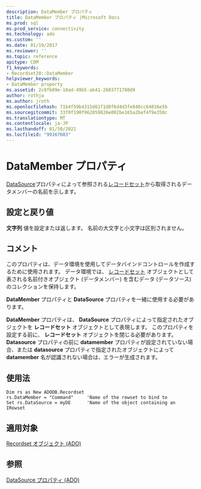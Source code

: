 ```yaml
---
description: DataMember プロパティ
title: DataMember プロパティ |Microsoft Docs
ms.prod: sql
ms.prod_service: connectivity
ms.technology: ado
ms.custom: ''
ms.date: 01/19/2017
ms.reviewer: ''
ms.topic: reference
apitype: COM
f1_keywords:
- Recordset20::DataMember
helpviewer_keywords:
- DataMember property
ms.assetid: 2c8fb09e-10ad-49b5-ab41-2603771780d9
author: rothja
ms.author: jroth
ms.openlocfilehash: 71b4f59b4315d61f1d8f6d4d3fe840cc64016e5b
ms.sourcegitcommit: 33f0f190f962059826e002be165a2bef4f9e350c
ms.translationtype: MT
ms.contentlocale: ja-JP
ms.lasthandoff: 01/30/2021
ms.locfileid: "99167603"
---
```

# <a name="datamember-property"></a>DataMember プロパティ
[DataSource](../../../ado/reference/ado-api/datasource-property-ado.md)プロパティによって参照される[レコードセット](../../../ado/reference/ado-api/recordset-object-ado.md)から取得されるデータメンバーの名前を示します。  
  
## <a name="settings-and-return-values"></a>設定と戻り値  
 **文字列** 値を設定または返します。 名前の大文字と小文字は区別されません。  
  
## <a name="remarks"></a>コメント  
 このプロパティは、データ環境を使用してデータバインドコントロールを作成するために使用されます。 データ環境では、 [レコードセット](../../../ado/reference/ado-api/recordset-object-ado.md) オブジェクトとして表される名前付きオブジェクト (データメンバー) を含むデータ (データソース) のコレクションを保持します。  
  
 **DataMember** プロパティと **DataSource** プロパティを一緒に使用する必要があります。  
  
 **DataMember** プロパティは、 **DataSource** プロパティによって指定されたオブジェクトを **レコードセット** オブジェクトとして表現します。 このプロパティを設定する前に、 **レコードセット** オブジェクトを閉じる必要があります。 **Datasource** プロパティの前に **datamember** プロパティが設定されていない場合、または **datasource** プロパティで指定されたオブジェクトによって **datamember** 名が認識されない場合は、エラーが生成されます。  
  
## <a name="usage"></a>使用法  
  
```  
Dim rs as New ADODB.Recordset  
rs.DataMember = "Command"     'Name of the rowset to bind to  
Set rs.DataSource = myDE      'Name of the object containing an IRowset  
```  
  
## <a name="applies-to"></a>適用対象  
 [Recordset オブジェクト (ADO)](../../../ado/reference/ado-api/recordset-object-ado.md)  
  
## <a name="see-also"></a>参照  
 [DataSource プロパティ (ADO)](../../../ado/reference/ado-api/datasource-property-ado.md)
